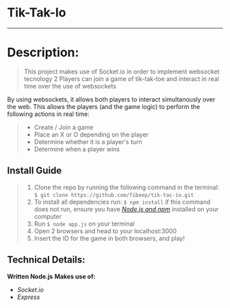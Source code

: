 # Tik-Tak-Io
------------------
# Description:
> This project makes use of Socket.io in order to implement websocket tecnology
> 2 Players can join a game of tik-tak-toe and interact in real time over the use of websockets

By using websockets, it allows both players to interact simultanously over the web.
This allows the players (and the game logic) to perform the following actions in real time:
> - Create / Join a game
> - Place an X or O depending on the player
> - Determine whether it is a player's turn
> - Determine when a player wins

## Install Guide
> 1) Clone the repo by running the following command in the terminal:
> `$ git clone https://github.com/fibeep/tik-tac-io.git`
> 2) To install all dependencies run:
> `$ npm install`
> if this command does not run, ensure you have [_Node.js and npm_](https://phoenixnap.com/kb/install-node-js-npm-on-windows)  installed on your computer
> 3) Run `$ node app.js` on your terminal
> 4) Open 2 browsers and head to your localhost:3000
> 5) Insert the ID for the game in both browsers, and play!

## Technical Details:
**Written Node.js**
**Makes use of:**
- *Socket.io*
- *Express*


